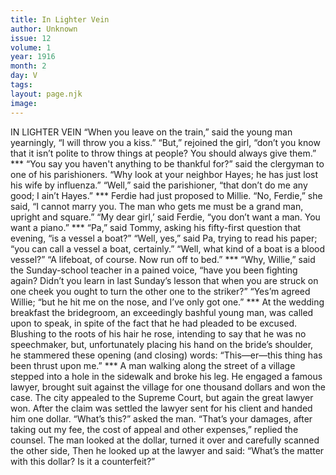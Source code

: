 ```yaml
---
title: In Lighter Vein
author: Unknown
issue: 12
volume: 1
year: 1916
month: 2
day: V
tags:
layout: page.njk
image:
---
```

IN LIGHTER VEIN    “When you leave on the train,” said the young man yearningly, “I will throw you a kiss.”    “But,” rejoined the girl, “don’t you know that it isn’t polite to throw things at people? You should always give them.”    ***   “You say you haven't anything to be thankful for?” said the clergyman to one of his parishioners.    “Why look at your neighbor Hayes; he has just lost his wife by influenza.”    “Well,” said the parishioner, “that don’t do me any good; I ain’t Hayes.”    ***   Ferdie had just proposed to Millie.    “No, Ferdie,” she said, “I cannot marry you. The man who gets me must be a grand man, upright and square.”    “My dear girl,’ said Ferdie, “you don’t want a man. You want a piano.”    ***   “Pa,” said Tommy, asking his fifty-first question that evening, “is a vessel a boat?”    “Well, yes,” said Pa, trying to read his paper; “you can call a vessel a boat, certainly.”    “Well, what kind of a boat is a blood vessel?”    “A lifeboat, of course. Now run off to bed.”    ***   “Why, Willie,” said the Sunday-school teacher in a pained voice, “have you been fighting again? Didn’t you learn in last Sunday’s lesson that when you are struck on one cheek you ought to turn the other one to the striker?”    “Yes’m agreed Willie; “but he hit me on the nose, and I’ve only got one.”    ***   At the wedding breakfast the bridegroom, an exceedingly bashful young man, was called upon to speak, in spite of the fact that he had pleaded to be excused. Blushing to the roots of his hair he rose, intending to say that he was no speechmaker, but, unfortunately placing his hand on the bride’s shoulder, he stammered these opening (and closing) words:    “This—er—this thing has been thrust upon me.”    ***   A man walking along the street of a village stepped into a hole in the sidewalk and broke his leg. He engaged a famous lawyer, brought suit against the village for one thousand dollars and won the case. The city appealed to the Supreme Court, but again the great lawyer won.    After the claim was settled the lawyer sent for his client and handed him one dollar.   “What’s this?” asked the man.    “That’s your damages, after taking out my fee, the cost of appeal and other expenses,” replied the counsel.    The man looked at the dollar, turned it over and carefully scanned the other side, Then he looked up at the lawyer and said: “What’s the matter with this dollar? Is it a counterfeit?”

